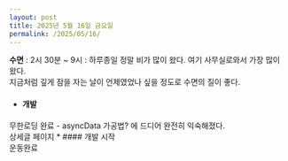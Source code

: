 ```yaml
---
layout: post
title: 2025년 5월 16일 금요일
permalink: /2025/05/16/
---
```

**수면** : 2시 30분 ~ 9시 : 하루종일 정말 비가 많이 왔다. 여기 사무실로와서 가장 많이 왔다.<br/>
지금처럼 깊게 잠을 자는 날이 언제였었나 싶을 정도로 수면의 질이 좋다.<br/>
* #### 개발<br/>
무한로딩 완료 - asyncData 가공법? 에 드디어 완전히 익숙해졌다.<br/>
상세글 페이지 * #### 개발 시작<br/>
운동완료
